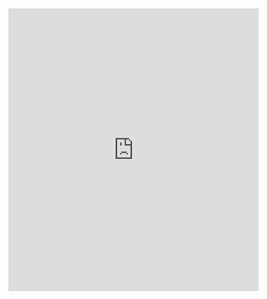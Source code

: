 <br>
<br>

<iframe src="https://docs.google.com/presentation/d/1Xd2DQRwILiv4NxHz9Hwh0uo_xyiWx-lzcw2R_P-AA7g/embed?start=true&loop=true&delayms=10000" frameborder="0" width="100%" height="569" allowfullscreen="true" mozallowfullscreen="true" webkitallowfullscreen="true"></iframe>




